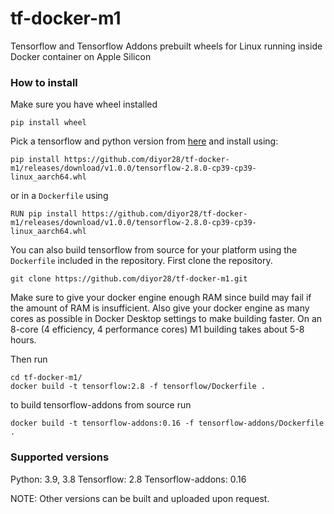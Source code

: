 # tf-docker-m1
Tensorflow and Tensorflow Addons prebuilt wheels for Linux running inside Docker container on Apple Silicon

### How to install

Make sure you have wheel installed
```shell
pip install wheel
```
Pick a tensorflow and python version from [here](https://github.com/diyor28/tf-docker-m1/releases/tag/v1.0.0)
and install using:
```shell
pip install https://github.com/diyor28/tf-docker-m1/releases/download/v1.0.0/tensorflow-2.8.0-cp39-cp39-linux_aarch64.whl
```

or in a `Dockerfile` using

```
RUN pip install https://github.com/diyor28/tf-docker-m1/releases/download/v1.0.0/tensorflow-2.8.0-cp39-cp39-linux_aarch64.whl
```

You can also build tensorflow from source for your platform using the `Dockerfile` included in the repository.
First clone the repository.
```shell
git clone https://github.com/diyor28/tf-docker-m1.git
```

Make sure to give your docker engine enough RAM since build may fail if the amount of RAM is insufficient.
Also give your docker engine as many cores as possible in Docker Desktop settings to make building faster.
On an 8-core (4 efficiency, 4 performance cores) M1 building takes about 5-8 hours.

Then run
```shell
cd tf-docker-m1/
docker build -t tensorflow:2.8 -f tensorflow/Dockerfile .
```

to build tensorflow-addons from source run
```shell
docker build -t tensorflow-addons:0.16 -f tensorflow-addons/Dockerfile .
```

### Supported versions

Python: 3.9, 3.8
Tensorflow: 2.8
Tensorflow-addons: 0.16

NOTE: Other versions can be built and uploaded upon request.

